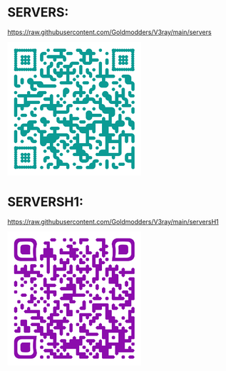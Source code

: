 <h1>SERVERS:</h1>

https://raw.githubusercontent.com/Goldmodders/V3ray/main/servers
<div>
<img loading="QR" src="/serversqr.png" width="300" height="300" alt="QR">


<h1>SERVERSH1:</h1>

https://raw.githubusercontent.com/Goldmodders/V3ray/main/serversH1
<div>
<img loading="QR" src="/serversH1qr.png" width="300" height="300" alt="QR">

